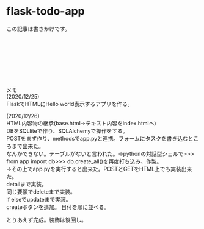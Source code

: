 # flask-todo-app
この記事は書きかけです。
　  
　  
　  
　  
　  
　  
　  
　  
メモ  
(2020/12/25)  
FlaskでHTMLにHello world表示するアプリを作る。  

(2020/12/26)  
HTML内容物の継承(base.html→テキスト内容をindex.htmlへ)  
DBをSQLliteで作り、SQLAlchemyで操作をする。  
POSTをまず作り、methodsでapp.pyと連携。フォームにタスクを書き込むところまで出来た。  
なんかできない。テーブルがないと言われた。→pythonの対話型シェルで>>> from app import db>>> db.create_all()を再度打ち込み、作製。  
→その上でapp.pyを実行すると出来た。POSTとGETをHTML上でも実装出来た。    
detailまで実装。  
同じ要領でdeleteまで実装。  
if elseでupdateまで実装。  
createボタンを追加。
日付を順に並べる。

とりあえず完成。装飾は後回し。